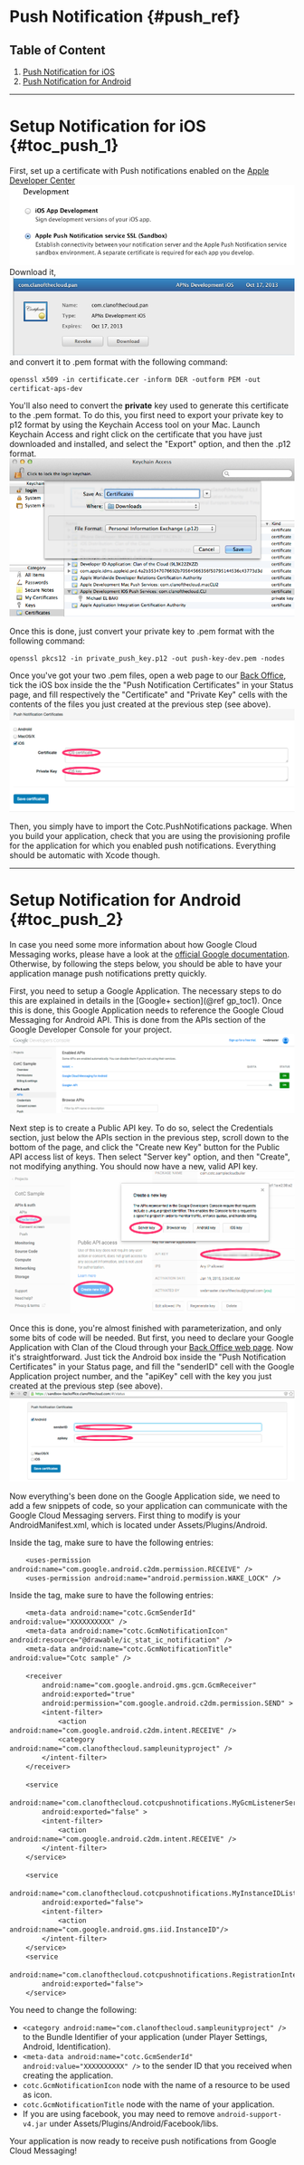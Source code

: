 Push Notification {#push_ref}
========

## Table of Content

1. [Push Notification for iOS](#toc_push_1)
2. [Push Notification for Android](#toc_push_2)

   
- - - -

# Setup Notification for iOS {#toc_push_1}

First, set up a certificate with Push notifications enabled on the [Apple Developer Center](http://developer.apple.com/)
![Create Certificate](./img/ios-push-1.png)
Download it,
![Download Certificate](./img/ios-push-2.png)
and convert it to .pem format with the following command:
~~~
openssl x509 -in certificate.cer -inform DER -outform PEM -out certificat-aps-dev
~~~

You'll also need to convert the **private** key used to generate this certificate to the .pem format. To do this, you first need to export your private key to p12 format by using the Keychain Access tool on your Mac. Launch Keychain Access and right click on the certificate that you have just downloaded and installed, and select the "Export" option, and then the .p12 format.
![Export your private key](./img/Keychain_Access.png)

Once this is done, just convert your private key to .pem format with the following command:
~~~
openssl pkcs12 -in private_push_key.p12 -out push-key-dev.pem -nodes
~~~

Once you've got your two .pem files, open a web page to our [Back Office](https://account.clanofthecloud.com), tick the iOS box inside the the "Push Notification Certificates" in your Status page, and fill respectively the "Certificate" and "Private Key" cells with the contents of the files you just created at the previous step (see above).
![Setting up your iOS push notifications with Clan of the Cloud back office](./img/CotC_iOS_PushNotifs.png)

Then, you simply have to import the Cotc.PushNotifications package. When you build your application, check that you are using the provisioning profile for the application for which you enabled push notifications. Everything should be automatic with Xcode though.
   
- - - -

# Setup Notification for Android {#toc_push_2}

In case you need some more information about how Google Cloud Messaging works, please have a look at the [official Google documentation](https://developer.android.com/google/gcm/gcm.html). Otherwise, by following the steps below, you should be able to have your application manage push notifications pretty quickly.

First, you need to setup a Google Application. The necessary steps to do this are explained in details in the [Google+ section](@ref gp_toc1). Once this is done, this Google Application needs to reference the Google Cloud Messaging for Android API. This is done from the APIs section of the Google Developer Console for your project.
![Activating Google Cloud Messaging](./img/Google_Messaging_Android.png)

Next step is to create a Public API key. To do so, select the Credentials section, just below the APIs section in the previous step, scroll down to the bottom of the page, and click the "Create new Key" button for the Public API access list of keys. Then select "Server key" option, and then "Create", not modifying anything. You should now have a new, valid API key.
![Creating a new Server key](./img/Google_Public_API_Access.png)

Once this is done, you're almost finished with parameterization, and only some bits of code will be needed. But first, you need to declare your Google Application with Clan of the Cloud through your [Back Office web page](https://account.clanofthecloud.com). Now it's straightforward. Just tick the Android box inside the "Push Notification Certificates" in your Status page, and fill the "senderID" cell with the Google Application project number, and the "apiKey" cell with the key you just created at the previous step (see above).
![Setting up your Android push notifications with Clan of the Cloud back office](./img/CotC_Android_PushNotifs.png)

Now everything's been done on the Google Application side, we need to add a few snippets of code, so your application can communicate with the Google Cloud Messaging servers. First thing to modify is your AndroidManifest.xml, which is located under Assets/Plugins/Android.

Inside the <manifest> tag, make sure to have the following entries:
~~~
	<uses-permission android:name="com.google.android.c2dm.permission.RECEIVE" />
	<uses-permission android:name="android.permission.WAKE_LOCK" />
~~~

Inside the <application> tag, make sure to have the following entries:
~~~
	<meta-data android:name="cotc.GcmSenderId" android:value="XXXXXXXXXX" />
	<meta-data android:name="cotc.GcmNotificationIcon" android:resource="@drawable/ic_stat_ic_notification" />
	<meta-data android:name="cotc.GcmNotificationTitle" android:value="Cotc sample" />

	<receiver
		android:name="com.google.android.gms.gcm.GcmReceiver"
		android:exported="true"
		android:permission="com.google.android.c2dm.permission.SEND" >
		<intent-filter>
			<action android:name="com.google.android.c2dm.intent.RECEIVE" />
			<category android:name="com.clanofthecloud.sampleunityproject" />
		</intent-filter>
	</receiver>

	<service
		android:name="com.clanofthecloud.cotcpushnotifications.MyGcmListenerService"
		android:exported="false" >
		<intent-filter>
			<action android:name="com.google.android.c2dm.intent.RECEIVE" />
		</intent-filter>
	</service>

	<service
		android:name="com.clanofthecloud.cotcpushnotifications.MyInstanceIDListenerService"
		android:exported="false">
		<intent-filter>
			<action android:name="com.google.android.gms.iid.InstanceID"/>
		</intent-filter>
	</service>
	<service
		android:name="com.clanofthecloud.cotcpushnotifications.RegistrationIntentService"
		android:exported="false">
	</service>
~~~

You need to change the following:

- `<category android:name="com.clanofthecloud.sampleunityproject" />` to the Bundle Identifier of your application (under Player Settings, Android, Identification).
- `<meta-data android:name="cotc.GcmSenderId" android:value="XXXXXXXXXX" />` to the sender ID that you received when creating the application.
- `cotc.GcmNotificationIcon` node with the name of a resource to be used as icon.
- `cotc.GcmNotificationTitle` node with the name of your application.
- If you are using facebook, you may need to remove `android-support-v4.jar` under Assets/Plugins/Android/Facebook/libs.

Your application is now ready to receive push notifications from Google Cloud Messaging!
